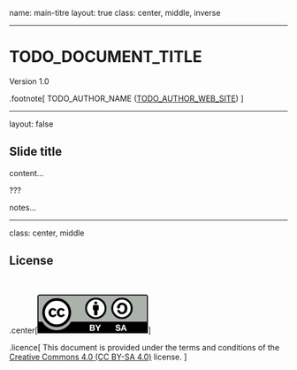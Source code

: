 name: main-titre
layout: true
class: center, middle, inverse

---

# TODO_DOCUMENT_TITLE

Version 1.0

.footnote[
TODO_AUTHOR_NAME ([TODO_AUTHOR_WEB_SITE](http://TODO_AUTHOR_WEB_SITE))
]

---

layout: false

## Slide title

content...

???

notes...

---

class: center, middle

## License

<br />

.center[<a href="http://creativecommons.org/licenses/by-sa/4.0/"><img src="figs/cc_by_sa.svg" width="200"></a>]

.licence[
This document is provided under the terms and conditions of the<br />
[Creative Commons 4.0 (CC BY-SA 4.0)](http://creativecommons.org/licenses/by-sa/4.0/)
license.
]
